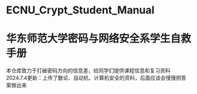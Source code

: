 # ECNU_Crypt_Student_Manual
# 华东师范大学密码与网络安全系学生自救手册
本仓库致力于打破密码方向的信息差，给同学们提供课程信息和复习资料  
2024.7.4更新：上传了数论、自动机、计算机安全的资料，后面应该会慢慢把答案做出来
